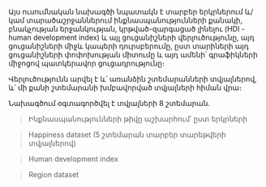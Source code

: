Այս ուսումնական նախագծի նպատակն է տարբեր երկրներում և/կամ տարածաշրջաններում ինքնասպանությունների քանակի, բնակչության երջանկության, կրթված-զարգացած լինելու
(HDI - human development index) և այլ ցուցանիշների վերլուծությունը, այդ ցուցանիշների միջև կապերի դուրսբերումը, ըստ տարիների այդ ցուցանիշների փոփոխության միտումը
և այդ ամենի՝ գրաֆիկների միջոցով պատկերավոր ցուցադրությունը։

Վերլուծությունն արվել է և՛ առանձին շտեմարանների տվյալներով, և՛ մի քանի շտեմարանի խմբավորված տվյալների հիման վրա։

Նախագծում օգտագործվել է տվյալների 8 շտեմարան․

> Ինքնասպանությունների թիվը աշխարհում՝ ըստ երկրների

> Happiness dataset (5 շտեմարան տարբեր տարեթվերի տվյալներով)

> Human development index

> Region dataset
